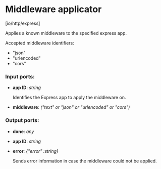 # Middleware applicator

[io/http/express]

Applies a known middleware to the specified express app.

Accepted middleware identifiers:
* "json"
* "urlencoded"
* "cors"

### Input ports:

* __app ID__: _string_

    Identifies the Express app to apply the middleware on.



* __middleware__: _("text" or "json" or "urlencoded" or "cors")_



### Output ports:

* __done__: _any_



* __app ID__: _string_



* __error__: _{"error" :string}_

    Sends error information in case the middleware could not be applied.



